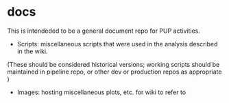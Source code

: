 # docs

This is intendeded to be a general document repo for PUP activities.

* Scripts:  miscellaneous scripts that were used in the analysis described in the wiki. 

 (These should be considered historical versions; working scripts should be maintained in pipeline repo, or other dev or production repos as appropriate )
 
* Images:   hosting miscellaneous plots, etc. for wiki to refer to

